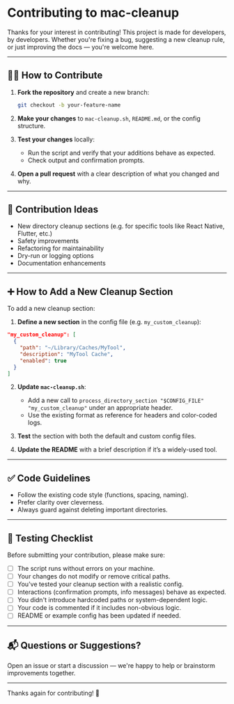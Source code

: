 # Contributing to mac-cleanup

Thanks for your interest in contributing! This project is made for developers, by developers. Whether you're fixing a bug, suggesting a new cleanup rule, or just improving the docs — you're welcome here.

---

## 🙋‍♂️ How to Contribute

1. **Fork the repository** and create a new branch:

   ```bash
   git checkout -b your-feature-name
   ```

2. **Make your changes** to `mac-cleanup.sh`, `README.md`, or the config structure.

3. **Test your changes** locally:

   - Run the script and verify that your additions behave as expected.
   - Check output and confirmation prompts.

4. **Open a pull request** with a clear description of what you changed and why.

---

## 🧠 Contribution Ideas

- New directory cleanup sections (e.g. for specific tools like React Native, Flutter, etc.)
- Safety improvements
- Refactoring for maintainability
- Dry-run or logging options
- Documentation enhancements

---

## ➕ How to Add a New Cleanup Section

To add a new cleanup section:

1. **Define a new section** in the config file (e.g. `my_custom_cleanup`):

```json
"my_custom_cleanup": [
  {
    "path": "~/Library/Caches/MyTool",
    "description": "MyTool Cache",
    "enabled": true
  }
]
```

2. **Update `mac-cleanup.sh`**:

   - Add a new call to `process_directory_section "$CONFIG_FILE" "my_custom_cleanup"` under an appropriate header.
   - Use the existing format as reference for headers and color-coded logs.

3. **Test** the section with both the default and custom config files.

4. **Update the README** with a brief description if it’s a widely-used tool.

---

## ✅ Code Guidelines

- Follow the existing code style (functions, spacing, naming).
- Prefer clarity over cleverness.
- Always guard against deleting important directories.

---

## 🧪 Testing Checklist

Before submitting your contribution, please make sure:

- [ ] The script runs without errors on your machine.
- [ ] Your changes do not modify or remove critical paths.
- [ ] You've tested your cleanup section with a realistic config.
- [ ] Interactions (confirmation prompts, info messages) behave as expected.
- [ ] You didn't introduce hardcoded paths or system-dependent logic.
- [ ] Your code is commented if it includes non-obvious logic.
- [ ] README or example config has been updated if needed.

---

## 📬 Questions or Suggestions?

Open an issue or start a discussion — we're happy to help or brainstorm improvements together.

---

Thanks again for contributing! 💪
